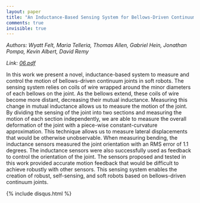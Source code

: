 ```yaml
---
layout: paper
title: "An Inductance-Based Sensing System for Bellows-Driven Continuum Joints in Soft Robots"
comments: true
invisible: true
---
```


<p class="text-left"><i>Authors: Wyatt Felt, Maria Telleria, Thomas Allen, Gabriel Hein, Jonathan Pompa, Kevin Albert, David Remy</i></p>
<p class="text-left"><i>Link: <a href="https://storage.googleapis.com/rss2017-papers/06.pdf">06.pdf</a></i></p>

In this work we present a novel, inductance-based system to measure and control the motion of bellows-driven continuum joints in soft robots. The sensing system relies on coils of wire wrapped around the minor diameters of each bellows on the joint. As the bellows extend, these coils of wire become more distant, decreasing their mutual inductance. Measuring this change in mutual inductance allows us to measure the motion of the joint. By dividing the sensing of the joint into two sections and measuring the motion of each section independently, we are able to measure the overall deformation of the joint with a piece-wise constant-curvature approximation. This technique allows us to measure lateral displacements that would be otherwise unobservable. When measuring bending, the inductance sensors measured the joint orientation with an RMS error of 1.1 degrees. The inductance sensors were also successfully used as feedback to control the orientation of the joint. The sensors proposed and tested in this work provided accurate motion feedback that would be difficult to achieve robustly with other sensors. This sensing system enables the creation of robust, self-sensing, and soft robots based on bellows-driven continuum joints.

{% include disqus.html %}